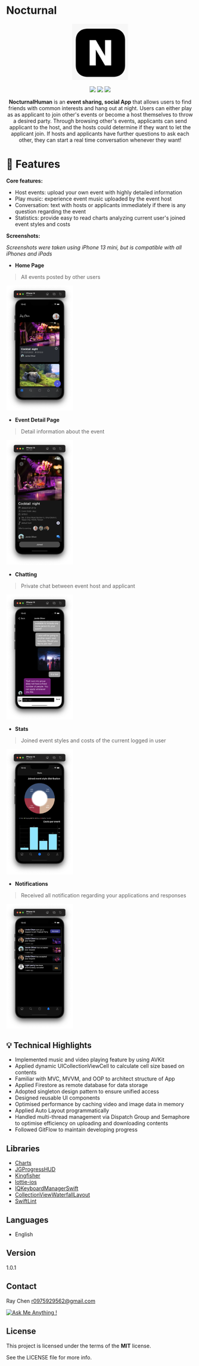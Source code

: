 # Nocturnal

<p align="center">
  <img width="150" height="150" src="https://github.com/Raychenn/Nocturnal/blob/main/Screenshots/Nocturnal_icon.png">
</p>

<p align="center">
   <img src="https://img.shields.io/github/license/Naereen/StrapDown.js.svg"> 
   <img src="https://img.shields.io/badge/%20release-v1.0.1-blue"> 
   <img src="https://cocoapod-badges.herokuapp.com/p/NSStringMask/badge.svg"> 
</p>

<p align="center">
  <b>NocturnalHuman</b> is an <b>event sharing, social App</b> that allows users to find friends with common interests and hang out at night. Users can either play as as applicant to join other's events or become a host themselves to throw a desired party. Through browsing other's events, applicants can send applicant to the host, and the hosts could determine if they want to let the applicant join. If hosts and applicants have further questions to ask each other, they can start a real time conversation whenever they want!
</p>

:seedling: Features
=======
**Core features:**
- Host events: upload your own event with highly detailed information
- Play music: experience event music uploaded by the event host
- Conversation: text with hosts or applicants immediately if there is any question regarding the event
- Statistics: provide easy to read charts analyzing current user's joined event styles and costs

**Screenshots:**

*Screenshots were taken using iPhone 13 mini, but is compatible with all iPhones and iPads*

 - **Home Page**
 >All events posted by other users 
 <img src="https://github.com/Raychenn/Nocturnal/blob/main/Screenshots/Home_page.png" width="179">

 - **Event Detail Page**
 >Detail information about the event 
 
 <img src="https://github.com/Raychenn/Nocturnal/blob/main/Screenshots/Detail_page.png" width="179">
 
  - **Chatting**
 >Private chat between event host and applicant 
 
 <img src="https://github.com/Raychenn/Nocturnal/blob/main/Screenshots/Chat_page.png" width="179">
 
   - **Stats**
 >Joined event styles and costs of the current logged in user
 
 <img src="https://github.com/Raychenn/Nocturnal/blob/main/Screenshots/Stats_page.png" width="179">
 
   - **Notifications**
 >Received all notification regarding your applications and responses
 
 <img src="https://github.com/Raychenn/Nocturnal/blob/main/Screenshots/Notification_page.png" width="179">
 
 ## :bulb: Technical Highlights
- Implemented music and video playing feature by using AVKit  
- Applied dynamic UICollectionViewCell to calculate cell size based on contents
- Familiar with MVC, MVVM, and OOP to architect structure of App 
- Applied Firestore as remote database for data storage 
- Adopted singleton design pattern to ensure unified access
- Designed reusable UI components 
- Optimised performance by caching video and image data in memory 
- Applied Auto Layout programmatically
- Handled multi-thread management via Dispatch Group and Semaphore to optimise efficiency on uploading and downloading contents
- Followed GitFlow to maintain developing progress 

## Libraries
- [Charts](https://github.com/danielgindi/Charts)
- [JGProgressHUD](https://github.com/JonasGessner/JGProgressHUD)
- [Kingfisher](https://github.com/onevcat/Kingfisher)
- [lottie-ios](https://github.com/airbnb/lottie-ios)
- [IQKeyboardManagerSwift](https://github.com/hackiftekhar/IQKeyboardManager)
- [CollectionViewWaterfallLayout](https://github.com/ecerney/CollectionViewWaterfallLayout)
- [SwiftLint](https://github.com/realm/SwiftLint)

## Languages
- English

## Version

1.0.1

## Contact

Ray Chen
[r0975929562@gmail.com](r0975929562@gmail.com)

[![Ask Me Anything !](https://img.shields.io/badge/Ask%20me-anything-1abc9c.svg)](https://GitHub.com/Naereen/ama)


## License

This project is licensed under the terms of the **MIT** license.

See the LICENSE file for more info.

